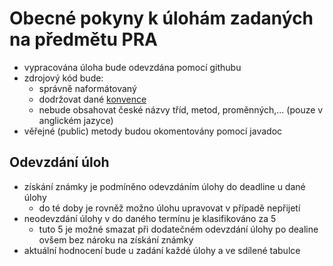 # Obecné pokyny k úlohám zadaných na předmětu PRA

- vypracována úloha bude odevzdána pomocí githubu
- zdrojový kód bude:
  - správně naformátovaný
  - dodržovat dané [konvence](https://www.oracle.com/technetwork/java/codeconventions-150003.pdf)
  - nebude obsahovat české názvy tříd, metod, proměnných,... (pouze v anglickém jazyce)   
- věřejné (public) metody budou okomentovány pomocí javadoc




## Odevzdání úloh
- získání známky je podmíněno odevzdáním úlohy do deadline u dané úlohy
  - do té doby je rovněž možno úlohu upravovat v případě nepřijetí 
- neodevzdání úlohy v do daného termínu je klasifikováno za 5
  - tuto 5 je možné smazat při dodatečném odevzdání úlohy po dealine ovšem bez nároku na získání známky 
- aktuální hodnocení bude u zadání každé úlohy a ve sdílené tabulce
